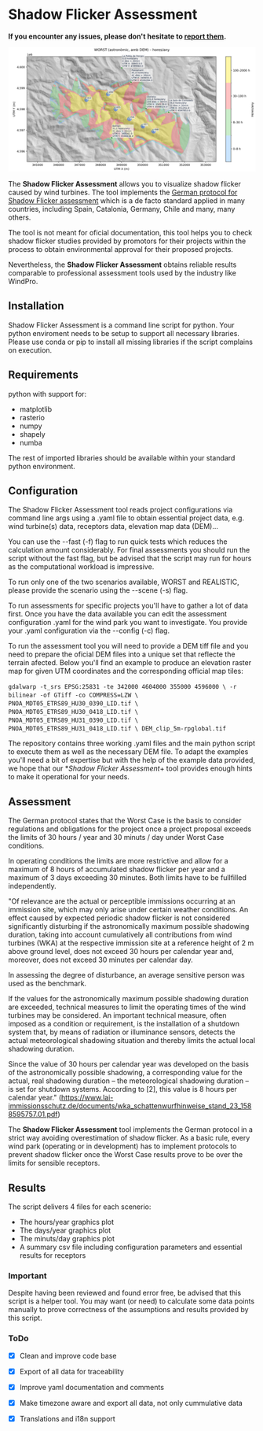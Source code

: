 # Shadow Flicker Assessment

**If you encounter any issues, please don't hesitate
to [report them](https://github.com/leotiger/shadow-flicker-assessment/issues).**

![Screenshot](Screenshot.png)

The **Shadow Flicker Assessment** allows you to visualize shadow flicker caused by wind turbines.
The tool implements the [German protocol for Shadow Flicker assessment](https://www.lai-immissionsschutz.de/documents/wka_schattenwurfhinweise_stand_23_1588595757.01.pdf) which is a de facto standard applied in many countries,
including Spain, Catalonia, Germany, Chile and many, many others.

The tool is not meant for oficial documentation, this tool helps you to check shadow flicker studies provided by promotors for their projects within the process to obtain environmental approval for their proposed projects.

Nevertheless, the **Shadow Flicker Assessment** obtains reliable results comparable to professional assessment tools used by the industry like WindPro.

## Installation

Shadow Flicker Assessment is a command line script for python.
Your python enviroment needs to be setup to support all necessary libraries.
Please use conda or pip to install all missing libraries if the script complains on execution.


## Requirements

python with support for:

- matplotlib
- rasterio
- numpy
- shapely
- numba

The rest of imported libraries should be available within your standard python environment.

## Configuration

The Shadow Flicker Assessment tool reads project configurations via command line args using a .yaml file to 
obtain essential project data, e.g. wind turbine(s) data, receptors data, elevation map data (DEM)...

You can use the --fast (-f) flag to run quick tests which reduces the calculation amount considerably. For final assessments you should
run the script without the fast flag, but be advised that the script may run for hours as the computational workload is impressive.

To run only one of the two scenarios available, WORST and REALISTIC, please provide the scenario using the --scene (-s) flag.

To run assessments for specific projects you'll have to gather a lot of data first. Once you have the data available you can edit the assessment configuration .yaml for the wind park you want to investigate. You provide your .yaml configuration via the --config (-c) flag.

To run the assessment tool you will need to provide a DEM tiff file and you need to prepare the oficial DEM files into a unique set that reflecte the terrain afected. Below you'll find an example to produce an elevation raster map for given UTM coordinates and the corresponding official map tiles:

``
gdalwarp -t_srs EPSG:25831 -te 342000 4604000 355000 4596000 \
  -r bilinear -of GTiff -co COMPRESS=LZW \
  PNOA_MDT05_ETRS89_HU30_0390_LID.tif \
  PNOA_MDT05_ETRS89_HU30_0418_LID.tif \
  PNOA_MDT05_ETRS89_HU31_0390_LID.tif \
  PNOA_MDT05_ETRS89_HU31_0418_LID.tif \
  DEM_clip_5m-rpglobal.tif
``

The repository contains three working .yaml files and the main python script to execute them as well as the necessary DEM file. To adapt the examples you'll need a bit of expertise but with the help of the example data provided, we hope that our **Shadow Flicker Assessment*+ tool provides enough hints to make it operational for your needs.

## Assessment

The German protocol states that the Worst Case is the basis to consider regulations and obligations for the project once a project proposal exceeds the limits of 30 hours / year and 30 minuts / day under Worst Case conditions.

In operating conditions the limits are more restrictive and allow for a maximum of 8 hours of accumulated shadow flicker per year and a maximum of 3 days exceeding 30 minutes. Both limits have to be fullfilled independently.

"Of relevance are the actual or perceptible immissions occurring at an immission site, which may only arise under certain weather conditions. An effect caused by expected periodic shadow flicker is not considered significantly disturbing if the astronomically maximum possible shadowing duration, taking into account cumulatively all contributions from wind turbines (WKA) at the respective immission site at a reference height of 2 m above ground level, does not exceed 30 hours per calendar year and, moreover, does not exceed 30 minutes per calendar day.

In assessing the degree of disturbance, an average sensitive person was used as the benchmark.

If the values for the astronomically maximum possible shadowing duration are exceeded, technical measures to limit the operating times of the wind turbines may be considered. An important technical measure, often imposed as a condition or requirement, is the installation of a shutdown system that, by means of radiation or illuminance sensors, detects the actual meteorological shadowing situation and thereby limits the actual local shadowing duration.

Since the value of 30 hours per calendar year was developed on the basis of the astronomically possible shadowing, a corresponding value for the actual, real shadowing duration – the meteorological shadowing duration – is set for shutdown systems. According to [2], this value is 8 hours per calendar year." (https://www.lai-immissionsschutz.de/documents/wka_schattenwurfhinweise_stand_23_1588595757.01.pdf)

The **Shadow Flicker Assessment** tool implements the German protocol in a strict way avoiding overestimation of shadow flicker. As a basic rule, every wind park (operating or in development) has to implement protocols to prevent shadow flicker once the Worst Case results prove to be over the limits for sensible receptors.

## Results

The script delivers 4 files for each scenerio:

- The hours/year graphics plot
- The days/year graphics plot
- The minuts/day graphics plot
- A summary csv file including configuration parameters and essential results for receptors

### Important

Despite having been reviewed and found error free, be advised that this script is a helper tool. You may want (or need) to calculate some data points manually to prove correctness of the assumptions and results provided by this script.

### ToDo

- [x] Clean and improve code base
- [x] Export of all data for traceability
- [x] Improve yaml documentation and comments
- [x] Make timezone aware and export all data, not only cummulative data
- [x] Translations and i18n support

